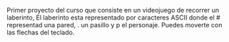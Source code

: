 Primer proyecto del curso que consiste en un videojuego de recorrer un laberinto, 
El laberinto esta representado por caracteres ASCII donde el # representad
una pared, . un pasillo y p el personaje.
Puedes moverte con las flechas del teclado.